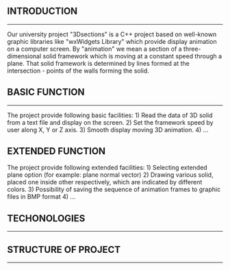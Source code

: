 ## INTRODUCTION
------------

Our university project "3Dsections" is a C++ project based on well-known graphic libraries like "wxWidgets Library"
which provide display animation on a computer screen. By "animation" we mean a section of a three-dimensional solid 
framework which is moving at a constant speed through a plane. That solid framework is determined by lines formed at
the intersection - points of the walls forming the solid.


## BASIC FUNCTION
--------------

 The project provide following basic facilities: 
	 1) Read the data of 3D solid from a text file and display on the screen.
	 2) Set the framework speed by user along X, Y or Z axis. 
	 3) Smooth display moving 3D animation.
	 4) 
	...


## EXTENDED FUNCTION

The project provide following extended facilities:
	  1) Selecting extended plane option (for example: plane normal vector)
	  2) Drawing various solid, placed one inside other respectively, which are indicated by different colors.
	  3) Possibility of saving the sequence of animation frames to graphic files in BMP format
	  4) ...



## TECHONOLOGIES
---------------



## STRUCTURE OF PROJECT
----------------------
